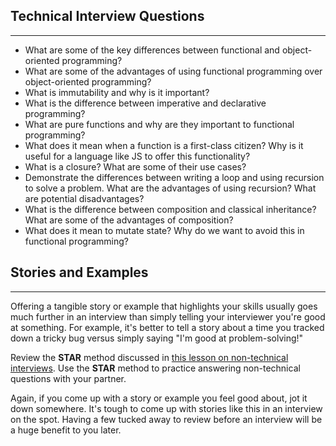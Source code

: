 ## Technical Interview Questions
---

* What are some of the key differences between functional and object-oriented programming?
* What are some of the advantages of using functional programming over object-oriented programming?
* What is immutability and why is it important?
* What is the difference between imperative and declarative programming?
* What are pure functions and why are they important to functional programming?
* What does it mean when a function is a first-class citizen? Why is it useful for a language like JS to offer this functionality?
* What is a closure? What are some of their use cases?
* Demonstrate the differences between writing a loop and using recursion to solve a problem. What are the advantages of using recursion? What are potential disadvantages?
* What is the difference between composition and classical inheritance? What are some of the advantages of composition?
* What does it mean to mutate state? Why do we want to avoid this in functional programming?

## Stories and Examples
<hr />

Offering a tangible story or example that highlights your skills usually goes much further in an interview than simply telling your interviewer you're good at something. For example, it's better to tell a story about a time you tracked down a tricky bug versus simply saying "I'm good at problem-solving!"

Review the **STAR** method discussed in [this lesson on non-technical interviews](https://www.learnhowtoprogram.com/internship-and-job-search/preparing-for-job-interviews/non-technical-interview). Use the **STAR** method to practice answering non-technical questions with your partner.

Again, if you come up with a story or example you feel good about, jot it down somewhere. It's tough to come up with stories like this in an interview on the spot. Having a few tucked away to review before an interview will be a huge benefit to you later.
